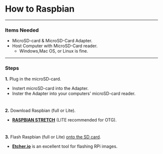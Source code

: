 # How to Raspbian

-----

### Items Needed
- MicroSD-card & MicroSD-Card Adapter.
- Host Computer with MicroSD-Card reader.
  - Windows,Mac OS, or Linux is fine.

-----

### Steps 

**1.** Plug in the microSD-card.
  - Instert microSD-card into the Adapter.  
  - Inster the Adapter into your computers' microSD-card reader.

#

**2.** Download Raspbian (full or Lite).   
  - [**RASPBIAN STRETCH**](https://www.raspberrypi.org/downloads/raspbian) (LITE recommended for OTG).

#

**3.** Flash Raspbian (full or Lite) [onto the SD card](https://www.raspberrypi.org/documentation/installation/installing-images/README.md).   
  - [**Etcher.io**](https://etcher.io) is an excellent tool for flashing RPi images.  

